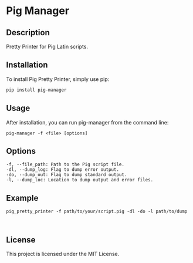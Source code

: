 # Pig Manager

## Description
Pretty Printer for Pig Latin scripts.

## Installation
To install Pig Pretty Printer, simply use pip:
```bash
pip install pig-manager
```

## Usage
After installation, you can run pig-manager from the command line:
```
pig-manager -f <file> [options]
```

## Options
```
-f, --file_path: Path to the Pig script file.
-dl, --dump_log: Flag to dump error output.
-do, --dump_out: Flag to dump standard output.
-l, --dump_loc: Location to dump output and error files.
```

## Example
```
pig_pretty_printer -f path/to/your/script.pig -dl -do -l path/to/dump



```

## License
This project is licensed under the MIT License.
